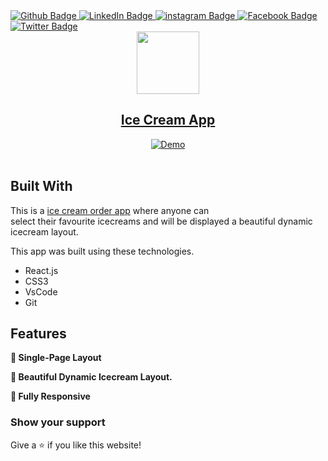 <div id="badges">
  <a href="https://github.com/Prasanto19">
    <img src="https://img.shields.io/badge/GitHub-100000?style=for-the-badge&logo=github&logoColor=white" alt="Github Badge"/>
  </a>
  <a href="https://www.linkedin.com/in/prasanto19/">
    <img src="https://img.shields.io/badge/LinkedIn-0077B5?style=for-the-badge&logo=linkedin&logoColor=white" alt="LinkedIn Badge"/>
  </a>
  <a href="https://www.instagram.com/prasanto19">
    <img src="https://img.shields.io/badge/Instagram-E4405F?style=for-the-badge&logo=instagram&logoColor=white" alt="instagram Badge"/>
  </a>
  <a href="https://www.facebook.com/prasanto.cou">
    <img src="https://img.shields.io/badge/Facebook-1877F2?style=for-the-badge&logo=facebook&logoColor=white" alt="Facebook Badge"/>
  </a>
  <a href="https://twitter.com/Prasanto19">
    <img src="https://img.shields.io/badge/Twitter-1DA1F2?style=for-the-badge&logo=twitter&logoColor=white" alt="Twitter Badge"/>
  </a>
</div>

<div id="header" align="center">
  <a href="https://react-icecream.netlify.app"><img src="https://media.giphy.com/media/MeJgB3yMMwIaHmKD4z/giphy.gif" width="100"/></a>
</div>
<h2  id="header" align="center">
  <a  href="https://react-icecream.netlify.app" >Ice Cream App</a>
</h2>
<div align="center">
  <a href="https://react-icecream.netlify.app" target="_blank">
   <img alt="Demo" src="./public/favion.png" />
  </a>
</div>

<br/>

## Built With

This is a <a href="https://react-icecream.netlify.app" target="_blank">ice cream order app</a> where anyone can <br/> select their favourite 
icecreams and will be displayed a beautiful dynamic icecream layout.

This app was built using these technologies.

- React.js
- CSS3
- VsCode
- Git

## Features

**📖 Single-Page Layout**

**🎨 Beautiful Dynamic Icecream Layout.**

**📱 Fully Responsive**

### Show your support

Give a ⭐ if you like this website!
